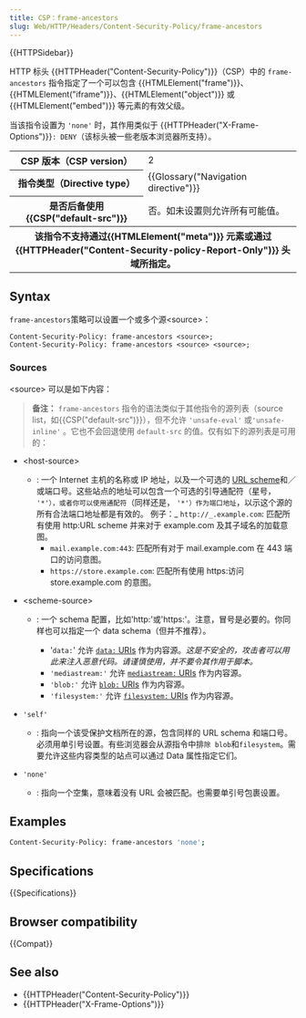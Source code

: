 ```yaml
---
title: CSP：frame-ancestors
slug: Web/HTTP/Headers/Content-Security-Policy/frame-ancestors
---
```


{{HTTPSidebar}}

HTTP 标头 {{HTTPHeader("Content-Security-Policy")}}（CSP）中的 `frame-ancestors` 指令指定了一个可以包含 {{HTMLElement("frame")}}、{{HTMLElement("iframe")}}、{{HTMLElement("object")}} 或 {{HTMLElement("embed")}} 等元素的有效父级。

当该指令设置为 `'none'` 时，其作用类似于 {{HTTPHeader("X-Frame-Options")}}`: DENY`（该标头被一些老版本浏览器所支持）。

<table class="properties">
  <tbody>
    <tr>
      <th scope="row">CSP 版本（CSP version）</th>
      <td>2</td>
    </tr>
    <tr>
      <th scope="row">指令类型（Directive type）</th>
      <td>{{Glossary("Navigation directive")}}</td>
    </tr>
    <tr>
      <th scope="row">是否后备使用{{CSP("default-src")}}</th>
      <td>否。如未设置则允许所有可能值。</td>
    </tr>
    <tr>
      <th colspan="2" scope="row">
        该指令不支持通过{{HTMLElement("meta")}} 元素或通过
        {{HTTPHeader("Content-Security-policy-Report-Only")}}
        头域所指定。
      </th>
    </tr>
  </tbody>
</table>

## Syntax

`frame-ancestors`策略可以设置一个或多个源\<source>：

```plain
Content-Security-Policy: frame-ancestors <source>;
Content-Security-Policy: frame-ancestors <source> <source>;
```

### Sources

\<source> 可以是如下内容：

> **备注：** `frame-ancestors` 指令的语法类似于其他指令的源列表（source list，如{{CSP("default-src")}}），但不允许 `'unsafe-eval'` 或`'unsafe-inline'` 。它也不会回退使用 `default-src` 的值。仅有如下的源列表是可用的：

- \<host-source>
  - : 一个 Internet 主机的名称或 IP 地址，以及一个可选的 [URL scheme](/zh-CN/docs/URIs_and_URLs)和／或端口号。这些站点的地址可以包含一个可选的引导通配符（星号， `'*'），或者你可以使用通配符`（同样还是， `'*'）作为端口地址`，以示这个源的所有合法端口地址都是有效的。
    例子：_ `http://_.example.com`: 匹配所有使用 http:URL scheme 并来对于 example.com 及其子域名的加载意图。
    - `mail.example.com:443`: 匹配所有对于 mail.example.com 在 443 端口的访问意图。
    - `https://store.example.com`: 匹配所有使用 https:访问 store.example.com 的意图。
- \<scheme-source>

  - : 一个 schema 配置，比如'http:'或'https:'。注意，冒号是必要的。你同样也可以指定一个 data schema（但并不推荐）。

    - '`data:`' 允许 [`data:` URIs](/zh-CN/docs/Web/HTTP/Basics_of_HTTP/Data_URIs) 作为内容源。_这是不安全的，攻击者可以用此来注入恶意代码。请谨慎使用，并不要令其作用于脚本。_
    - `'mediastream:'` 允许 [`mediastream:` URIs](/zh-CN/docs/Web/API/MediaStream_API) 作为内容源。
    - `'blob:'` 允许 [`blob:` URIs](/zh-CN/docs/Web/API/Blob) 作为内容源。
    - `'filesystem:'` 允许 [`filesystem:` URIs](/zh-CN/docs/Web/API/FileSystem) 作为内容源。

- `'self'`
  - : 指向一个该受保护文档所在的源，包含同样的 URL schema 和端口号。必须用单引号设置。有些浏览器会从源指令中排`除 blob`和`filesystem`。需要允许这些内容类型的站点可以通过 Data 属性指定它们。
- `'none'`
  - : 指向一个空集，意味着没有 URL 会被匹配。也需要单引号包裹设置。

## Examples

```bash
Content-Security-Policy: frame-ancestors 'none';
```

## Specifications

{{Specifications}}

## Browser compatibility

{{Compat}}

## See also

- {{HTTPHeader("Content-Security-Policy")}}
- {{HTTPHeader("X-Frame-Options")}}
